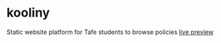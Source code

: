 # kooliny
Static website platform for Tafe students to browse policies
[live preview](https://ashluchowa.github.io/koorliny/)